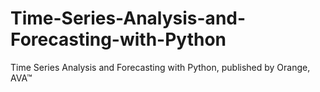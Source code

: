 # Time-Series-Analysis-and-Forecasting-with-Python
Time Series Analysis and Forecasting with Python, published by Orange, AVA™
